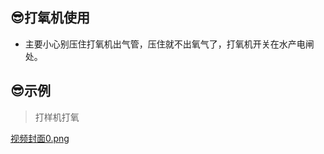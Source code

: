 ## 😎打氧机使用

* 主要小心别压住打氧机出气管，压住就不出氧气了，打氧机开关在水产电闸处。

## 😎示例

> 打样机打氧

[视频封面0.png](https://gitcode.net/GaloisField/WORKFLOWS4COMPANY/-/raw/master/resources/pic/equipment/打样机打氧.mp4)
